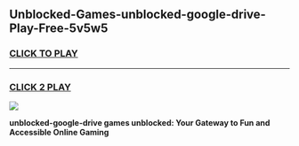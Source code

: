 
## Unblocked-Games-unblocked-google-drive-Play-Free-5v5w5
<h3>
<a href="https://premium76.site?title=unblocked-google-drive&ref=21A">CLICK TO PLAY</a></h3>
<hr>

<h3>
<a href="https://premium76.site?title=unblocked-google-drive&ref=21A">CLICK 2 PLAY</a>
  
</h3>

<a href="https://premium76.site?title=unblocked-google-drive&ref=21A"><img src="https://clearcache.store/games.png"></a>


**unblocked-google-drive games unblocked: Your Gateway to Fun and Accessible Online Gaming**
